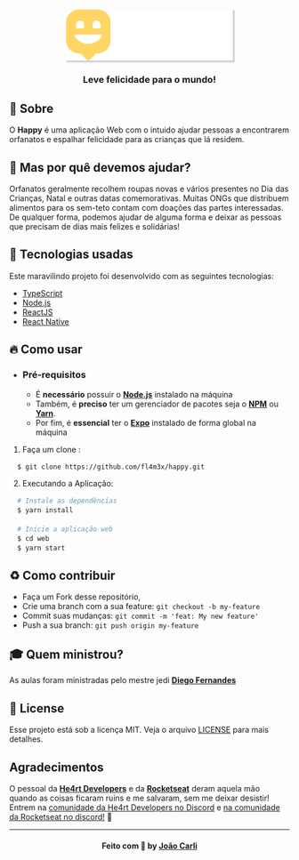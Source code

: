 <h3 align="center">
    <img alt="Logo" title="logo" width="300px" src="./public/images/logo.svg" style="box-shadow: 2px 2px 2px 1px rgba(0, 0, 0, 0.2)">
    <br><br>
    <b>Leve felicidade para o mundo!</b> 
</h3>

## :bookmark: Sobre

O <strong>Happy</strong> é uma aplicação Web com o intuido ajudar pessoas a encontrarem orfanatos e espalhar felicidade para as crianças que lá residem.

## 🤔 Mas por quê devemos ajudar?

Orfanatos geralmente recolhem roupas novas e vários presentes no Dia das Crianças, Natal e outras datas comemorativas. Muitas ONGs que distribuem alimentos para os sem-teto contam com doações das partes interessadas. De qualquer forma, podemos ajudar de alguma forma e deixar as pessoas que precisam de dias mais felizes e solidárias!

## 🚀 Tecnologias usadas

Este maravilindo projeto foi desenvolvido com as seguintes tecnologias:

- [TypeScript](https://www.typescriptlang.org/)
- [Node.js](https://nodejs.org/en/)
- [ReactJS](https://reactjs.org/)
- [React Native](https://reactnative.dev/)

<a id="como-usar"></a>

## :fire: Como usar

- ### **Pré-requisitos**

  - É **necessário** possuir o **[Node.js](https://nodejs.org/en/)** instalado na máquina
  - Também, é **preciso** ter um gerenciador de pacotes seja o **[NPM](https://www.npmjs.com/)** ou **[Yarn](https://yarnpkg.com/)**.
  - Por fim, é **essencial** ter o **[Expo](https://expo.io/)** instalado de forma global na máquina

1. Faça um clone :

```sh
  $ git clone https://github.com/fl4m3x/happy.git
```

2. Executando a Aplicação:

```sh
  # Instale as dependências
  $ yarn install

  # Inicie a aplicação web
  $ cd web
  $ yarn start

```

<a id="como-contribuir"></a>

## :recycle: Como contribuir

- Faça um Fork desse repositório,
- Crie uma branch com a sua feature: `git checkout -b my-feature`
- Commit suas mudanças: `git commit -m 'feat: My new feature'`
- Push a sua branch: `git push origin my-feature`

## :mortar_board: Quem ministrou?

As aulas foram ministradas pelo mestre jedi **[Diego Fernandes](https://github.com/diego3g)**

## :memo: License

Esse projeto está sob a licença MIT. Veja o arquivo [LICENSE](LICENSE.md) para mais detalhes.

## Agradecimentos

O pessoal da **[He4rt Developers](https://github.com/he4rt)** e da **[Rocketseat](https://github.com/Rocketseat)** deram aquela mão quando as coisas ficaram ruins e me salvaram, sem me deixar desistir!
Entrem na [comunidade da He4rt Developers no Discord](https://discord.gg/8mA4CM2) e [na comunidade da Rocketseat no discord!](https://discordapp.com/invite/gCRAFhc) :rocket:


---

<h4 align="center">
    Feito com 💙 by <a href="https://www.linkedin.com/in/jo%C3%A3o-paulo-nunes-de-carli-8bb05a123//" target="_blank">João Carli</a>
</h4>
